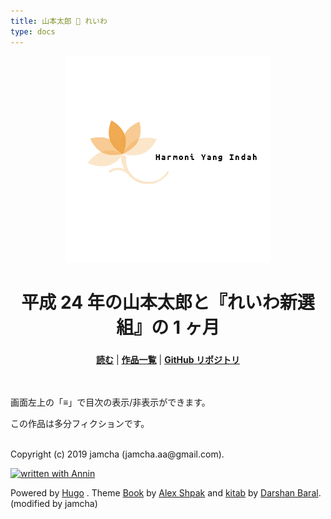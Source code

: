 ```yaml
---
title: 山本太郎 🐾 れいわ
type: docs
---
```


<div align="center"><img src="./hero.png" alt="top-image"></div>
<h1 align="center">平成 24 年の山本太郎と『れいわ新選組』の 1 ヶ月</h1>
<h3 align="center"><font color="gray"></font></h3>

<p align="center">
  <a href="https://jamcha-aa-harmoniyangindah.netlify.com/docs/00/"><b>読む</b></a> |
  <a href="https://jamcha-aa.github.io/About/"><b>作品一覧</b></a> |
  <a href="https://github.com/jamcha-aa/HarmoniYangIndah"><b>GitHub リポジトリ</b></a>
</p>

<br>  
<br>  
画面左上の「≡」で目次の表示/非表示ができます。  


この作品は多分フィクションです。

<br>
Copyright (c) 2019 jamcha (jamcha.aa@gmail.com).  

[![written with Annin](https://rawcdn.githack.com/jamcha-aa/Annin/58aae5ac65e3d2ebb682957b957d2336a80cabf2/assets/Annin.svg)](https://jamcha-aa.github.io/Annin)

Powered by [Hugo](https://gohugo.io/) . Theme [Book](https://themes.gohugo.io/hugo-book/) by [Alex Shpak](https://github.com/alex-shpak/) and [kitab](https://themes.gohugo.io/kitab/) by [Darshan Baral](https://www.darshanbaral.com/). (modified by jamcha)